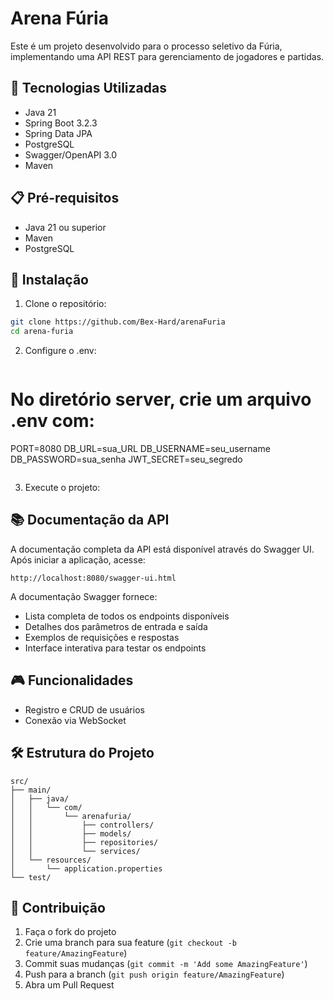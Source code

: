 # Arena Fúria

Este é um projeto desenvolvido para o processo seletivo da Fúria, implementando uma API REST para gerenciamento de jogadores e partidas.

## 🚀 Tecnologias Utilizadas

- Java 21
- Spring Boot 3.2.3
- Spring Data JPA
- PostgreSQL
- Swagger/OpenAPI 3.0
- Maven

## 📋 Pré-requisitos

- Java 21 ou superior
- Maven
- PostgreSQL

## 🔧 Instalação

1. Clone o repositório:
```bash
git clone https://github.com/Bex-Hard/arenaFuria
cd arena-furia
```

2. Configure o .env:
   ```bash
# No diretório server, crie um arquivo .env com:
PORT=8080
DB_URL=sua_URL
DB_USERNAME=seu_username
DB_PASSWORD=sua_senha
JWT_SECRET=seu_segredo
```
```

3. Execute o projeto:

## 📚 Documentação da API

A documentação completa da API está disponível através do Swagger UI. Após iniciar a aplicação, acesse:

```
http://localhost:8080/swagger-ui.html
```

A documentação Swagger fornece:
- Lista completa de todos os endpoints disponíveis
- Detalhes dos parâmetros de entrada e saída
- Exemplos de requisições e respostas
- Interface interativa para testar os endpoints

## 🎮 Funcionalidades

- Registro e CRUD de usuários
- Conexão via WebSocket

## 🛠️ Estrutura do Projeto

```
src/
├── main/
│   ├── java/
│   │   └── com/
│   │       └── arenafuria/
│   │           ├── controllers/
│   │           ├── models/
│   │           ├── repositories/
│   │           └── services/
│   └── resources/
│       └── application.properties
└── test/
```

## 🤝 Contribuição

1. Faça o fork do projeto
2. Crie uma branch para sua feature (`git checkout -b feature/AmazingFeature`)
3. Commit suas mudanças (`git commit -m 'Add some AmazingFeature'`)
4. Push para a branch (`git push origin feature/AmazingFeature`)
5. Abra um Pull Request

